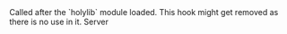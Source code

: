 <function name="HolyLib:Initialize" parent="" type="hook">
	<description>
		Called after the `holylib` module loaded.
		<note>
			This hook might get removed as there is no use in it.
		</note>
		<added version="0.1"></added>
	</description>
	<realm>Server</realm>
</function>
